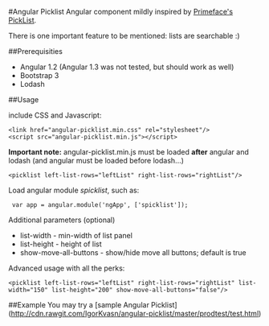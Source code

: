 #Angular Picklist
Angular component mildly inspired by [Primeface's PickList](http://www.primefaces.org/showcase/ui/data/pickList.xhtml).

There is one important feature to be mentioned: lists are searchable :)


##Prerequisities
- Angular 1.2 (Angular 1.3 was not tested, but should work as well)
- Bootstrap 3
- Lodash

##Usage

include CSS and Javascript:

 ```
 <link href="angular-picklist.min.css" rel="stylesheet"/>
 <script src="angular-picklist.min.js"></script>
  ```

**Important note:** angular-picklist.min.js must be loaded **after** angular and lodash (and angular must be loaded before lodash...)

```
<picklist left-list-rows="leftList" right-list-rows="rightList"/>
```

Load angular module *spicklist*, such as:

```
 var app = angular.module('ngApp', ['spicklist']);
```


Additional parameters (optional)

- list-width - min-width of list panel
- list-height - height of list
- show-move-all-buttons - show/hide move all buttons; default is true

Advanced usage with all the perks:

```
<picklist left-list-rows="leftList" right-list-rows="rightList" list-width="150" list-height="200" show-move-all-buttons="false"/>
```

##Example
You may try a [sample Angular Picklist] (http://cdn.rawgit.com/IgorKvasn/angular-picklist/master/prodtest/test.html)